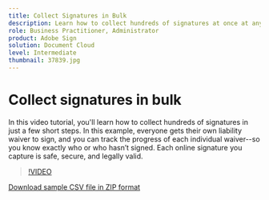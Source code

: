 ```yaml
---
title: Collect Signatures in Bulk
description: Learn how to collect hundreds of signatures at once at any document in just a few short steps
role: Business Practitioner, Administrator
product: Adobe Sign
solution: Document Cloud
level: Intermediate
thumbnail: 37839.jpg
---
```


# Collect signatures in bulk

In this video tutorial, you'll learn how to collect hundreds of signatures in just a few short steps. In this example, everyone gets their own liability waiver to sign, and you can track the progress of each individual waiver--so you know exactly who or who hasn’t signed. Each online signature you capture is safe, secure, and legally valid.

>[!VIDEO](https://video.tv.adobe.com/v/37839?hidetitle=true)

[Download sample CSV file in ZIP format](../assets/megasign_merge_sample.zip)